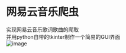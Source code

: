# 网易云音乐爬虫
实现网易云音乐歌词歌曲的爬取  
并用python自带的tkinter制作一个简易的GUI界面   
![image](https://github.com/hello-wwy/Music/tree/master/image/final.png)
